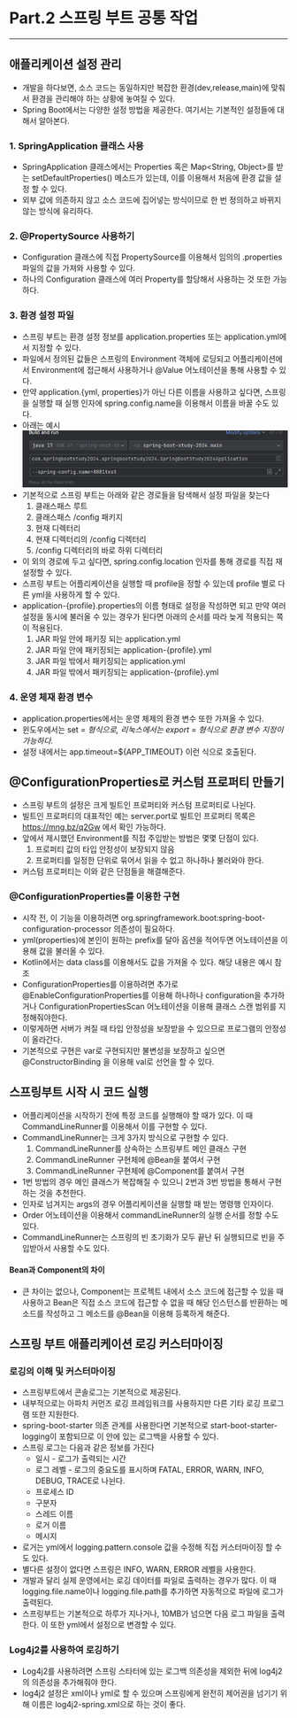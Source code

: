# Part.2 스프링 부트 공통 작업

<hr/>

## 애플리케이션 설정 관리

* 개발을 하다보면, 소스 코드는 동일하지만 복잡한 환경(dev,release,main)에 맞춰서 환경을 관리해야 하는 상황에 놓여질 수 있다.
* Spring Boot에서는 다양한 설정 방법을 제공한다. 여기서는 기본적인 설정들에 대해서 알아본다.

### 1. SpringApplication 클래스 사용

* SpringApplication 클래스에서는 Properties 혹은 Map<String, Object>를 받는 setDefaultProperties() 메소드가 있는데,
  이를 이용해서 처음에 환경 값을 설정 할 수 있다.
* 외부 값에 의존하지 않고 소스 코드에 집어넣는 방식이므로 한 번 정의하고 바뀌지 않는 방식에 유리하다.

### 2. @PropertySource 사용하기

* Configuration 클래스에 직접 PropertySource를 이용해서 임의의 .properties 파일의 값을 가져와 사용할 수 있다.
* 하나의 Configuration 클래스에 여러 Property를 할당해서 사용하는 것 또한 가능하다.

### 3. 환경 설정 파일

* 스프링 부트는 환경 설정 정보를 application.properties 또는 application.yml에서 지정할 수 있다.
* 파일에서 정의된 값들은 스프링의 Environment 객체에 로딩되고 어플리케이션에서 Environment에 접근해서 사용하거나
  @Value 어노테이션을 통해 사용할 수 있다.
* 만약 application.{yml, properties}가 아닌 다른 이름을 사용하고 싶다면, 스프링을 실행할 때 실행 인자에
  spring.config.name을 이용해서 이름을 바꿀 수도 있다.
* 아래는 예시
  ![img.png](img.png)
* 기본적으로 스프링 부트는 아래와 같은 경로들을 탐색해서 설정 파일을 찾는다
  1. 클래스패스 루트
  2. 클래스패스 /config 패키지
  3. 현재 디렉터리
  4. 현재 디렉터리의 /config 디렉터리
  5. /config 디렉터리의 바로 하위 디렉터리
* 이 외의 경로에 두고 싶다면, spring.config.location 인자를 통해 경로를 직접 재설정할 수 있다.
* 스프링 부트는 어플리케이션을 실행할 때 profile을 정할 수 있는데 profile 별로 다른 yml을 사용하게 할 수 있다.
* application-{profile}.properties의 이름 형태로 설정을 작성하면 되고 만약 여러 설정을 동시에 불러올 수 있는 경우가 된다면
  아래의 순서를 따라 늦게 적용되는 쪽이 적용된다.
  1. JAR 파일 안에 패키징 되는 application.yml
  2. JAR 파일 안에 패키징되는 application-{profile}.yml
  3. JAR 파일 밖에서 패키징되는 application.yml
  4. JAR 파일 밖에서 패키징되는 application-{profile}.yml

### 4. 운영 체재 환경 변수

* application.properties에서는 운영 체제의 환경 변수 또한 가져올 수 있다.
* 윈도우에서는 set <VAR>=<VALUE> 형식으로, 리눅스에서는 export <VAR>=<VALUE> 형식으로 환경 변수 지정이 가능하다.
* 설정 내에서는 app.timeout=${APP_TIMEOUT} 이런 식으로 호출된다.

## @ConfigurationProperties로 커스텀 프로퍼티 만들기

* 스프링 부트의 설정은 크게 빌트인 프로퍼티와 커스텀 프로퍼티로 나뉜다.
* 빌트인 프로퍼티의 대표적인 예는 server.port로 빌트인 프로퍼티 목록은 https://mng.bz/q2Gw 에서 확인 가능하다.
* 앞에서 제시했던 Environment를 직접 주입받는 방법은 몇몇 단점이 있다.
  1. 프로퍼티 값의 타입 안정성이 보장되지 않음
  2. 프로퍼티를 일정한 단위로 묶어서 읽을 수 없고 하나하나 불러와야 한다.
* 커스텀 프로퍼티는 이와 같은 단점들을 해결해준다.

### @ConfigurationProperties를 이용한 구현

* 시작 전, 이 기능을 이용하려면 org.springframework.boot:spring-boot-configuration-processor 의존성이 필요하다.
* yml(properties)에 본인이 원하는 prefix를 달아 옵션을 적어두면 어노테이션을 이용해 값을 불러올 수 있다.
* Kotlin에서는 data class를 이용해서도 값을 가져올 수 있다. 해당 내용은 예시 참조
* ConfigurationProperties를 이용하려면 추가로 @EnableConfigurationProperties를 이용해 하나하나 configuration을 추가하거나
  ConfigurationPropertiesScan 어노테이션을 이용해 클래스 스캔 범위를 지정해줘야한다.
* 이렇게하면 서버가 켜질 때 타입 안정성을 보장받을 수 있으므로 프로그램의 안정성이 올라간다.
* 기본적으로 구현은 var로 구현되지만 불변성을 보장하고 싶으면 @ConstructorBinding 을 이용해 val로 선언을 할 수 있다.

## 스프링부트 시작 시 코드 실행

* 어플리케이션을 시작하기 전에 특정 코드를 실행해야 할 때가 있다. 이 때 CommandLineRunner를 이용해서 이를 구현할 수 있다.
* CommandLineRunner는 크게 3가지 방식으로 구현할 수 있다.
  1. CommandLineRunner를 상속하는 스프링부트 메인 클래스 구현
  2. CommandLineRunner 구현체에 @Bean을 붙여서 구현
  3. CommandLineRunner 구현체에 @Component를 붙여서 구현
* 1번 방법의 경우 메인 클래스가 복잡해질 수 있으니 2번과 3번 방법을 통해서 구현하는 것을 추천한다.
* 인자로 넘겨지는 args의 경우 어플리케이션을 실행할 때 받는 명령행 인자이다.
* Order 어노테이션을 이용해서 commandLineRunner의 실행 순서를 정할 수도 있다.
* CommandLineRunner는 스프링의 빈 초기화가 모두 끝난 뒤 실행되므로 빈을 주입받아서 사용할 수도 있다.

#### Bean과 Component의 차이

* 큰 차이는 없으나, Component는 프로젝트 내에서 소스 코드에 접근할 수 있을 때 사용하고 Bean은 직접 소스 코드에 접근할 수 없을 때
  해당 인스턴스를 반환하는 메소드를 작성하고 그 메소드를 @Bean을 이용해 등록하게 해준다.

## 스프링 부트 애플리케이션 로깅 커스터마이징

### 로깅의 이해 및 커스터마이징

* 스프링부트에서 콘솔로그는 기본적으로 제공된다.
* 내부적으로는 아파치 커먼즈 로깅 프레임워크를 사용하지만 다른 기타 로깅 프로그램 또한 지원한다.
* spring-boot-starter 의존 관계를 사용한다면 기본적으로 start-boot-starter-logging이 포함되므로 이 안에 있는
  로그백을 사용할 수 있다.
* 스프링 로그는 다음과 같은 정보를 가진다
  * 일시 - 로그가 출력되는 시간
  * 로그 레벨 - 로그의 중요도를 표시하며 FATAL, ERROR, WARN, INFO, DEBUG, TRACE로 나뉜다.
  * 프로세스 ID
  * 구분자
  * 스레드 이름
  * 로거 이름
  * 메시지
* 로거는 yml에서 logging.pattern.console 값을 수정해 직접 커스터마이징 할 수도 있다.
* 별다른 설정이 없다면 스프링은 INFO, WARN, ERROR 레벨을 사용한다.
* 개발과 달리 실제 운영에서는 로깅 데이터를 파일로 출력하는 경우가 많다. 이 때 logging.file.name이나 logging.file.path를
  추가하면 자동적으로 파일에 로그가 출력된다.
* 스프링부트는 기본적으로 하루가 지나거나, 10MB가 넘으면 다음 로그 파일을 출력한다. 이 또한 yml에서 설정으로 변경할 수 있다.

### Log4j2를 사용하여 로깅하기

* Log4j2를 사용하려면 스프링 스타터에 있는 로그백 의존성을 제외한 뒤에 log4j2의 의존성을 추가해줘야 한다.
* log4j2 설정은 xml이나 yml로 할 수 있으며 스프링에게 완전히 제어권을 넘기기 위해 이름은 log4j2-spring.xml으로 하는 것이 좋다.
